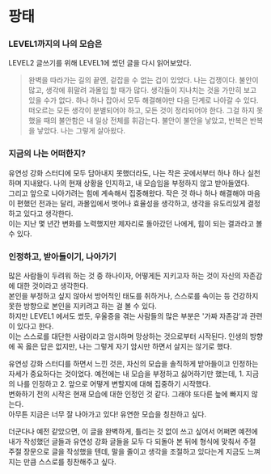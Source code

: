# 팡태

### LEVEL1까지의 나의 모습은
LEVEL2 글쓰기를 위해 LEVEL1에 썼던 글을 다시 읽어보았다.

> 완벽을 따라가는 길의 끝엔, 겉잡을 수 없는 겁이 있었다. 
> 나는 겁쟁이다. 불안이 많고, 생각에 휘말려 과몰입 할 때가 많다. 생각들이 지나치는 것을 가만히 보고 있을 수가 없다. 하나 하나 잡아서 모두 해결해야만 다음 단계로 나아갈 수 있다. 떠오르는 모든 생각이 분별되어야 하고, 모든 것이 정리되어야 한다. 그걸 하지 못했을 때의 불안함은 내 일상 전체를 휘감는다. 불안이 불안을 낳았고, 반복은 반복을 낳았다. 나는 그렇게 살아왔다.

### 지금의 나는 어떠한지?
유연성 강화 스터디에 모두 담아내지 못했더라도, 나는 작은 곳에서부터 하나 하나 실천하며 지내왔다. 나의 현재 상황을 인지하고, 내 모습임을 부정하지 않고 받아들였다.  
그리고 앞으로 나아가려는 힘에 계속해서 집중해왔다. 작은 것 하나 하나 해결해야 마음이 편했던 전과는 달리, 과몰입에서 벗어나 효율성을 생각하고, 생각을 유도리있게 결정하고 있다고 생각한다.  
이는 지난 몇 년간 변화를 노력했지만 제자리로 돌아갔던 나에게, 힘이 되는 결과라고 볼 수 있다.

### 인정하고, 받아들이기, 나아가기
많은 사람들이 두려워 하는 것 중 하나이자, 어떻게든 지키고자 하는 것이 자신의 자존감에 대한 것이라고 생각한다.  
본인을 부정하고 싶지 않아서 방어적인 태도를 취하거나, 스스로를 속이는 등 건강하지 못한 방향으로 본인을 지키려고 하는 걸 볼 수 있다.  
하지만 LEVEL1 에서도 썼듯, 우울증을 겪는 사람들의 많은 부분은 '가짜 자존감'과 관련이 있다고 한다.  
이는 스스로를 대단한 사람이라고 암시하며 망상하는 것으로부터 시작된다. 인생의 방향에 꼭 옳은 답은 없지만, 나는 그렇게 자기 암시만 하면서 살지는 않기로 했다.  

유연성 강화 스터디를 하면서 느낀 것은, 자신의 모습을 솔직하게 받아들이고 인정하는 자세가 중요하다는 것이었다.
예전에는 내 모습을 부정하고 싫어하기만 했는데, 1. 지금의 나를 인정하고 2. 앞으로 어떻게 변할지에 대해 집중하기 시작했다.  
변화하기 전의 시작은 현재 모습에 대한 인정인 것 같다. 그래야 또다른 늪에 빠지지 않는다.  
아무튼 지금은 너무 잘 나아가고 있다! 유연한 모습을 칭찬하고 싶다.

더군다나 예전 같았으면, 이 글을 완벽하게, 틀리는 것 없이 쓰고 싶어서 어쩌면 예전에 내가 작성했던 글들과 유연성 강화 글들을 모두 다 되돌아 본 뒤에
형식에 맞춰서 주절 주절 장문으로 글을 작성했을 텐데, 말을 줄이고 생각을 조절하고 있다는게 지금도 느껴지는 만큼 스스로를 칭찬해주고 싶다.
